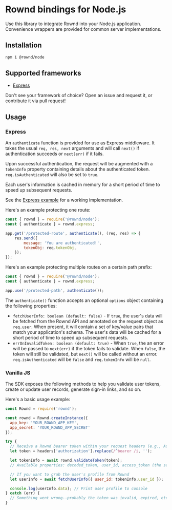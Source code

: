 # Rownd bindings for Node.js

Use this library to integrate Rownd into your Node.js application. Convenience wrappers are provided
for common server implementations.

## Installation

```bash
npm i @rownd/node
```

## Supported frameworks

- [Express](#express)

Don't see your framework of choice? Open an issue and request it, or contribute it via pull request!

## Usage

### Express

An `authenticate` function is provided for use as Express middleware.
It takes the usual `req, res, next` arguments and will call `next()` if authentication
succeeds or `next(err)` if it fails.

Upon successful authentication, the request will be augmented with a `tokenInfo` property containing
details about the authenticated token. `req.isAuthenticated` will also be set to `true`.

Each user's information is cached in memory for a short period of time to speed up subsequent requests.

See the [Express example](/examples/express/server.js) for a working implementation.

Here's an example protecting one route:
```js
const { rownd } = require('@rownd/node');
const { authenticate } = rownd.express;

app.get('/protected-route', authenticate(), (req, res) => {
    res.send({
        message: 'You are authenticated!',
        tokenObj: req.tokenObj,
    });
});
```

Here's an example protecting multiple routes on a certain path prefix:
```js
const { rownd } = require('@rownd/node');
const { authenticate } = rownd.express;

app.use('/protected-path', authenticate());
```

The `authenticate()` function accepts an optional `options` object containing the following properties:
- `fetchUserInfo: boolean (default: false)` - If `true`, the user's data will be fetched from the Rownd API and annotated on the request object as `req.user`. When present, it will contain a set of key/value pairs that match your application's schema. The user's data will be cached for a short period of time to speed up subsequent requests.
- `errOnInvalidToken: boolean (default: true)` - When `true`, the an error will be passed to `next(err)` if the token fails to validate. When `false`, the token will still be validated, but `next()` will be called without an error. `req.isAuthenticated` will be `false` and `req.tokenInfo` will be `null`.

### Vanilla JS

The SDK exposes the following methods to help you validate user tokens, create or update user records, generate sign-in links, and so on.

Here's a basic usage example:

```js
const Rownd = require('rownd');

const rownd = Rownd.createInstance({
  app_key: 'YOUR_ROWND_APP_KEY',
  app_secret: 'YOUR_ROWND_APP_SECRET'
});

try {
  // Receive a Rownd bearer token within your request headers (e.g., Authorization: Bearer <token>)
  let token = headers['authorization'].replace(/^bearer /i, '');

  let tokenInfo = await rownd.validateToken(token);
  // Available properties: decoded_token, user_id, access_token (the same token you passed into `validateToken()`)

  // If you want to grab the user's profile from Rownd
  let userInfo = await fetchUserInfo({ user_id: tokenInfo.user_id });

  console.log(userInfo.data); // Print user profile to console
} catch (err) {
  // Something went wrong--probably the token was invalid, expired, etc.
}

```
